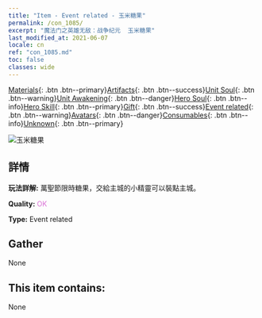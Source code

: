 ```yaml
---
title: "Item - Event related - 玉米糖果"
permalink: /con_1085/
excerpt: "魔法门之英雄无敌：战争纪元  玉米糖果"
last_modified_at: 2021-06-07
locale: cn
ref: "con_1085.md"
toc: false
classes: wide
---
```

 [Materials](/ItemsCN/){: .btn .btn--primary}[Artifacts](/ItemsCN/Artifacts/){: .btn .btn--success}[Unit Soul](/ItemsCN/UnitSoul/){: .btn .btn--warning}[Unit Awakening](/ItemsCN/UnitAwakening/){: .btn .btn--danger}[Hero Soul](/ItemsCN/HeroSoul/){: .btn .btn--info}[Hero Skill](/ItemsCN/HeroSkill/){: .btn .btn--primary}[Gift](/ItemsCN/Gift/){: .btn .btn--success}[Event related](/ItemsCN/Events/){: .btn .btn--warning}[Avatars](/ItemsCN/Avatars/){: .btn .btn--danger}[Consumables](/ItemsCN/Consumables/){: .btn .btn--info}[Unknown](/ItemsCN/Unknown/){: .btn .btn--primary}

 ![玉米糖果](/images/t/i_690011.png)

## 詳情
 **玩法詳解:** 萬聖節限時糖果，交給主城的小精靈可以裝點主城。

 **Quality:** <span style="color: #DA70D6">OK</span>

 **Type:** Event related

## Gather

  None

## This item contains:

  None

